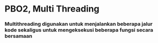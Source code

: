 # PBO2, Multi Threading

### Multithreading digunakan untuk menjalankan beberapa jalur kode sekaligus untuk mengeksekusi beberapa fungsi secara bersamaan
